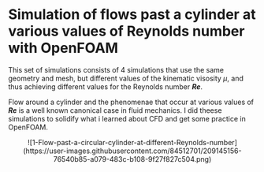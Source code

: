 <h1>Simulation of flows past a cylinder at various values of Reynolds number with OpenFOAM</h1>

This set of simulations consists of 4 simulations that use the same geometry and mesh, but different values of the kinematic visosity $\mu$\, and thus achieving different values for the Reynolds number <strong><em>Re</em></strong>.

Flow around a cylinder and the phenomenae that occur at various values of <strong><em>Re</em></strong> is a well known canonical case in fluid mechanics. I did theese simulations to solidify what i learned about CFD and get some practice in OpenFOAM.

<p align="center">
![1-Flow-past-a-circular-cylinder-at-different-Reynolds-number](https://user-images.githubusercontent.com/84512701/209145156-76540b85-a079-483c-b108-9f27f827c504.png)
</p>



